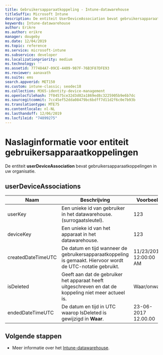 ```yaml
---
title: Gebruikersapparaatkoppeling - Intune-datawarehouse
titleSuffix: Microsoft Intune
description: De entiteit UserDeviceAssociation bevat gebruikersapparaatkoppelingen in uw organisatie.
keywords: Intune-datawarehouse
author: Erikre
ms.author: erikre
manager: dougeby
ms.date: 12/04/2019
ms.topic: reference
ms.service: microsoft-intune
ms.subservice: developer
ms.localizationpriority: medium
ms.technology: ''
ms.assetid: 777484A7-09CE-4409-987F-76B3F87DFE93
ms.reviewer: aanavath
ms.suite: ems
search.appverid: MET150
ms.custom: intune-classic; seodec18
ms.collection: M365-identity-device-management
ms.openlocfilehash: 7f04575ce32d3d02a1869ed8c3225905b9e6b7dc
ms.sourcegitcommit: 7cc45ef52dda08479bc6bdff7d11d2f6c0e7b93b
ms.translationtype: MTE75
ms.contentlocale: nl-NL
ms.lasthandoff: 12/06/2019
ms.locfileid: "74899275"
---
```

# <a name="reference-for-user-device-association-entity"></a>Naslaginformatie voor entiteit gebruikersapparaatkoppelingen

De entiteit **userDeviceAssociation** bevat gebruikersapparaatkoppelingen in uw organisatie.

## <a name="userdeviceassociations"></a>userDeviceAssociations


|        Naam        |                                           Beschrijving                                            |        Voorbeeld         |
|--------------------|--------------------------------------------------------------------------------------------------|------------------------|
|      userKey       |              Een unieke id van gebruiker in het datawarehouse. (surrogaatsleutel).               |          123           |
|     deviceKey      |                      Een unieke id van het apparaat in het datawarehouse.                      |          123           |
| createdDateTimeUTC |           De datum en tijd wanneer de gebruikersapparaatkoppeling is gemaakt. Hiervoor wordt de UTC-notatie gebruikt.           | 11/23/2016 12:00:00 AM |
|     isDeleted      | Geeft aan dat de gebruiker het apparaat heeft uitgeschreven en dat de koppeling niet meer actueel is. |       Waar/onwaar       |
|  endedDateTimeUTC  |              De datum en tijd in UTC waarop IsDeleted is gewijzigd in <strong>Waar</strong>.               | 23-06-2017 12.00.00 |

## <a name="next-steps"></a>Volgende stappen

- Meer informatie over het [Intune-datawarehouse](../reports-nav-create-intune-reports.md).
